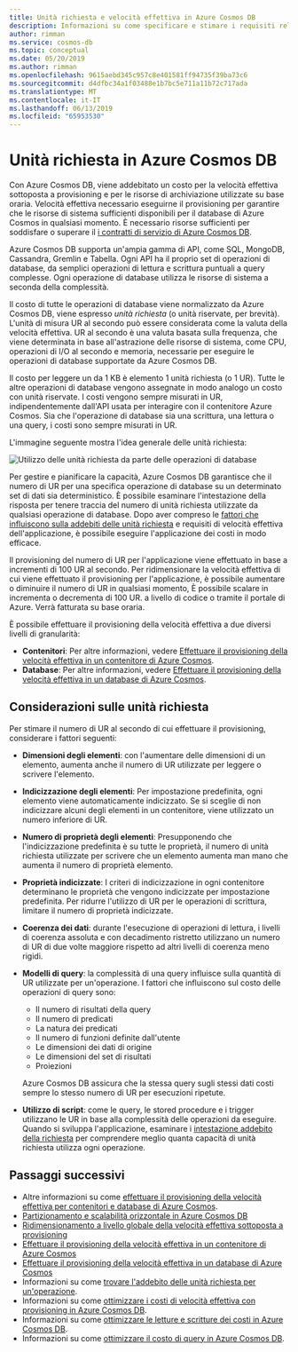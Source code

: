 ```yaml
---
title: Unità richiesta e velocità effettiva in Azure Cosmos DB
description: Informazioni su come specificare e stimare i requisiti relativi alle unità richiesta in Azure Cosmos DB
author: rimman
ms.service: cosmos-db
ms.topic: conceptual
ms.date: 05/20/2019
ms.author: rimman
ms.openlocfilehash: 9615aebd345c957c8e401581ff94735f39ba73c6
ms.sourcegitcommit: d4dfbc34a1f03488e1b7bc5e711a11b72c717ada
ms.translationtype: MT
ms.contentlocale: it-IT
ms.lasthandoff: 06/13/2019
ms.locfileid: "65953530"
---
```

# <a name="request-units-in-azure-cosmos-db"></a>Unità richiesta in Azure Cosmos DB

Con Azure Cosmos DB, viene addebitato un costo per la velocità effettiva sottoposta a provisioning e per le risorse di archiviazione utilizzate su base oraria. Velocità effettiva necessario eseguirne il provisioning per garantire che le risorse di sistema sufficienti disponibili per il database di Azure Cosmos in qualsiasi momento. È necessario risorse sufficienti per soddisfare o superare il [i contratti di servizio di Azure Cosmos DB](https://azure.microsoft.com/support/legal/sla/cosmos-db/v1_2/).

Azure Cosmos DB supporta un'ampia gamma di API, come SQL, MongoDB, Cassandra, Gremlin e Tabella. Ogni API ha il proprio set di operazioni di database, da semplici operazioni di lettura e scrittura puntuali a query complesse. Ogni operazione di database utilizza le risorse di sistema a seconda della complessità. 

Il costo di tutte le operazioni di database viene normalizzato da Azure Cosmos DB, viene espresso *unità richiesta* (o unità riservate, per brevità). L'unità di misura UR al secondo può essere considerata come la valuta della velocità effettiva. UR al secondo è una valuta basata sulla frequenza, che viene determinata in base all'astrazione delle risorse di sistema, come CPU, operazioni di I/O al secondo e memoria, necessarie per eseguire le operazioni di database supportate da Azure Cosmos DB. 

Il costo per leggere un da 1 KB è elemento 1 unità richiesta (o 1 UR). Tutte le altre operazioni di database vengono assegnate in modo analogo un costo con unità riservate. I costi vengono sempre misurati in UR, indipendentemente dall'API usata per interagire con il contenitore Azure Cosmos. Sia che l'operazione di database sia una scrittura, una lettura o una query, i costi sono sempre misurati in UR.

L'immagine seguente mostra l'idea generale delle unità richiesta:

![Utilizzo delle unità richiesta da parte delle operazioni di database](./media/request-units/request-units.png)

Per gestire e pianificare la capacità, Azure Cosmos DB garantisce che il numero di UR per una specifica operazione di database su un determinato set di dati sia deterministico. È possibile esaminare l'intestazione della risposta per tenere traccia del numero di unità richiesta utilizzate da qualsiasi operazione di database. Dopo aver compreso le [fattori che influiscono sulla addebiti delle unità richiesta](request-units.md#request-unit-considerations) e requisiti di velocità effettiva dell'applicazione, è possibile eseguire l'applicazione dei costi in modo efficace.

Il provisioning del numero di UR per l'applicazione viene effettuato in base a incrementi di 100 UR al secondo. Per ridimensionare la velocità effettiva di cui viene effettuato il provisioning per l'applicazione, è possibile aumentare o diminuire il numero di UR in qualsiasi momento, È possibile scalare in incrementa o decrementa di 100 UR. a livello di codice o tramite il portale di Azure. Verrà fatturata su base oraria.

È possibile effettuare il provisioning della velocità effettiva a due diversi livelli di granularità: 

* **Contenitori**: Per altre informazioni, vedere [Effettuare il provisioning della velocità effettiva in un contenitore di Azure Cosmos](how-to-provision-container-throughput.md).
* **Database**: Per altre informazioni, vedere [Effettuare il provisioning della velocità effettiva in un database di Azure Cosmos](how-to-provision-database-throughput.md).

## <a name="request-unit-considerations"></a>Considerazioni sulle unità richiesta

Per stimare il numero di UR al secondo di cui effettuare il provisioning, considerare i fattori seguenti:

* **Dimensioni degli elementi**: con l'aumentare delle dimensioni di un elemento, aumenta anche il numero di UR utilizzate per leggere o scrivere l'elemento.

* **Indicizzazione degli elementi**: Per impostazione predefinita, ogni elemento viene automaticamente indicizzato. Se si sceglie di non indicizzare alcuni degli elementi in un contenitore, viene utilizzato un numero inferiore di UR.

* **Numero di proprietà degli elementi**: Presupponendo che l'indicizzazione predefinita è su tutte le proprietà, il numero di unità richiesta utilizzate per scrivere che un elemento aumenta man mano che aumenta il numero di proprietà elemento.

* **Proprietà indicizzate**: I criteri di indicizzazione in ogni contenitore determinano le proprietà che vengono indicizzate per impostazione predefinita. Per ridurre l'utilizzo di UR per le operazioni di scrittura, limitare il numero di proprietà indicizzate.

* **Coerenza dei dati**: durante l'esecuzione di operazioni di lettura, i livelli di coerenza assoluta e con decadimento ristretto utilizzano un numero di UR di due volte maggiore rispetto ad altri livelli di coerenza meno rigidi.

* **Modelli di query**: la complessità di una query influisce sulla quantità di UR utilizzate per un'operazione. I fattori che influiscono sul costo delle operazioni di query sono: 
    
    - Il numero di risultati della query
    - Il numero di predicati
    - La natura dei predicati
    - Il numero di funzioni definite dall'utente
    - Le dimensioni dei dati di origine
    - Le dimensioni del set di risultati
    - Proiezioni

  Azure Cosmos DB assicura che la stessa query sugli stessi dati costi sempre lo stesso numero di UR per esecuzioni ripetute.

* **Utilizzo di script**: come le query, le stored procedure e i trigger utilizzano le UR in base alla complessità delle operazioni da eseguire. Quando si sviluppa l'applicazione, esaminare i [intestazione addebito della richiesta](optimize-cost-queries.md#evaluate-request-unit-charge-for-a-query) per comprendere meglio quanta capacità di unità richiesta utilizza ogni operazione.

## <a name="next-steps"></a>Passaggi successivi

* Altre informazioni su come [effettuare il provisioning della velocità effettiva per contenitori e database di Azure Cosmos](set-throughput.md).
* [Partizionamento e scalabilità orizzontale in Azure Cosmos DB](partition-data.md)
* [Ridimensionamento a livello globale della velocità effettiva sottoposta a provisioning](scaling-throughput.md)
* [Effettuare il provisioning della velocità effettiva in un contenitore di Azure Cosmos](how-to-provision-container-throughput.md)
* [Effettuare il provisioning della velocità effettiva in un database di Azure Cosmos](how-to-provision-database-throughput.md)
* Informazioni su come [trovare l'addebito delle unità richiesta per un'operazione](find-request-unit-charge.md).
* Informazioni su come [ottimizzare i costi di velocità effettiva con provisioning in Azure Cosmos DB](optimize-cost-throughput.md).
* Informazioni su come [ottimizzare le letture e scritture dei costi in Azure Cosmos DB](optimize-cost-reads-writes.md).
* Informazioni su come [ottimizzare il costo di query in Azure Cosmos DB](optimize-cost-queries.md).
